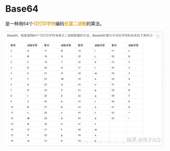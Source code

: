 # Base64
是一种用64个<font color=#dea32c>**可打印字符**</font>编码<font color=#dea32c>**任意二进制**</font>的算法。

![](img/d30013df.png)